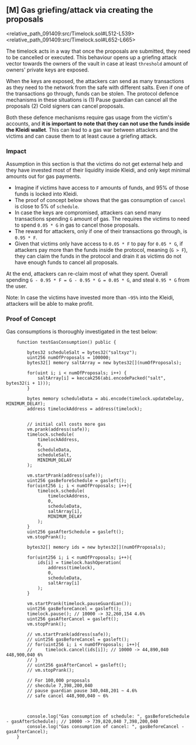 ## [M] Gas griefing/attack via creating the proposals

<relative_path_091409:src/Timelock.sol#L512-L539>
<relative_path_091409:src/Timelock.sol#L652-L665>

The timelock acts in a way that once the proposals are submitted, they need to be cancelled or executed. This behaviour opens up a griefing attack vector towards the owners of the vault in case at least `threshold` amount of owners' private keys are exposed.

When the keys are exposed, the attackers can send as many transactions as they need to the network from the safe with different salts. Even if one of the transactions go through, funds can be stolen. The protocol defence mechanisms in these situations is (1) Pause guardian can cancel all the proposals (2) Cold signers can cancel proposals.

Both these defence mechanisms require gas usage from the victim's accounts, and **it is important to note that they can not use the funds inside the Kleidi wallet**. This can lead to a gas war between attackers and the victims and can cause them to at least cause a griefing attack.

### Impact

Assumption in this section is that the victims do not get external help and they have invested most of their liquidity inside Kleidi, and only kept minimal amounts out for gas payments.

*   Imagine if victims have access to `F` amounts of funds, and 95% of those funds is locked into Kleidi.
*   The proof of concept below shows that the gas consumption of `cancel` is close to 5% of `schedule`.
*   In case the keys are compromised, attackers can send many transactions spending `G` amount of gas. The requires the victims to need to spend `0.05 * G` in gas to cancel those proposals.
*   The reward for attackers, only if one of their transactions go through, is `0.95 * F`.
*   Given that victims only have access to `0.05 * F` to pay for `0.05 * G`, if attackers pay more than the funds inside the protocol, meaning (`G > F`), they can claim the funds in the protocol and drain it as victims do not have enough funds to cancel all proposals.

At the end, attackers can re-claim most of what they spent. Overall spending `G - 0.95 * F = G - 0.95 * G = 0.05 * G`, and steal `0.95 * G` from the user.

Note: In case the victims have invested more than `~95%` into the Kleidi, attackers will be able to make profit.

### Proof of Concept

Gas consumptions is thoroughly investigated in the test below:

```solidity
    function testGasConsumption() public {

        bytes32 scheduleSalt = bytes32("saltxyz");
        uint256 numOfProposals = 100000;
        bytes32[] memory saltArray = new bytes32[](numOfProposals);

        for(uint i; i < numOfProposals; i++) {
            saltArray[i] = keccak256(abi.encodePacked("salt", bytes32(i + 1)));
        }

        bytes memory scheduleData = abi.encode(timelock.updateDelay, MINIMUM_DELAY);
        address timelockAddress = address(timelock);


        // initial call costs more gas
        vm.prank(address(safe));
        timelock.schedule(
            timelockAddress,
            0,
            scheduleData,
            scheduleSalt,
            MINIMUM_DELAY
        );

        vm.startPrank(address(safe));
        uint256 gasBeforeSchedule = gasleft();
        for(uint256 i; i < numOfProposals; i++){
            timelock.schedule(
                timelockAddress,
                0,
                scheduleData,
                saltArray[i],
                MINIMUM_DELAY
            );
        }
        uint256 gasAfterSchedule = gasleft();
        vm.stopPrank();

        bytes32[] memory ids = new bytes32[](numOfProposals);

        for(uint256 i; i < numOfProposals; i++){
            ids[i] = timelock.hashOperation(
                address(timelock),
                0,
                scheduleData,
                saltArray[i]
            );
        }

        vm.startPrank(timelock.pauseGuardian());
        uint256 gasBeforeCancel = gasleft();
        timelock.pause(); // 10000 -> 32,260,154 4.6%
        uint256 gasAfterCancel = gasleft();
        vm.stopPrank();

        // vm.startPrank(address(safe));
        // uint256 gasBeforeCancel = gasleft();
        // for(uint256 i; i < numOfProposals; i++){
        //     timelock.cancel(ids[i]); // 10000 -> 44,890,040  448,900,040 6%
        // }
        // uint256 gasAfterCancel = gasleft();
        // vm.stopPrank();

        // For 100,000 proposals
        // shecdule 7,398,200,040
        // pause guardian pause 340,048,201 ~ 4.6%
        // safe cancel 448,900,040 ~ 6%



        console.log("Gas consumption of schedule: ", gasBeforeSchedule - gasAfterSchedule); // 10000 -> 739,820,040 7,398,200,040
        console.log("Gas consumption of cancel: ", gasBeforeCancel - gasAfterCancel);
    }
```





